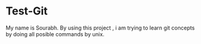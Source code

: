 # Test-Git
My name is Sourabh. By using this project , i am trying to learn git concepts by doing all posible commands by unix.
